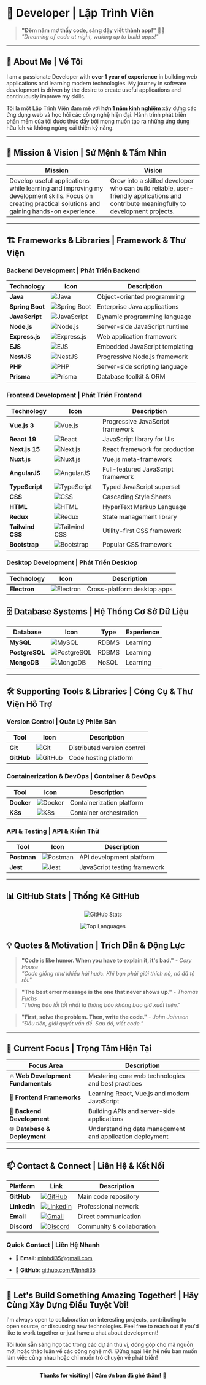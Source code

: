 # 🚀 **Developer | Lập Trình Viên**

> **"Đêm năm mơ thấy code, sáng dậy viết thành app!"** 🌙✨  
> _"Dreaming of code at night, waking up to build apps!"_

---

## 🌟 **About Me | Về Tôi**

I am a passionate Developer with **over 1 year of experience** in building web applications and learning modern technologies. My journey in software development is driven by the desire to create useful applications and continuously improve my skills.

Tôi là một Lập Trình Viên đam mê với **hơn 1 năm kinh nghiệm** xây dựng các ứng dụng web và học hỏi các công nghệ hiện đại. Hành trình phát triển phần mềm của tôi được thúc đẩy bởi mong muốn tạo ra những ứng dụng hữu ích và không ngừng cải thiện kỹ năng.

---

## 🎯 **Mission & Vision | Sứ Mệnh & Tầm Nhìn**

| **Mission**                                                                                                                                            | **Vision**                                                                                                                            |
| ------------------------------------------------------------------------------------------------------------------------------------------------------ | ------------------------------------------------------------------------------------------------------------------------------------- |
| Develop useful applications while learning and improving my development skills. Focus on creating practical solutions and gaining hands-on experience. | Grow into a skilled developer who can build reliable, user-friendly applications and contribute meaningfully to development projects. |

---

## 🏗️ **Frameworks & Libraries | Framework & Thư Viện**

### **Backend Development | Phát Triển Backend**

| Technology      | Icon                                                                                    | Description                    |
| --------------- | --------------------------------------------------------------------------------------- | ------------------------------ |
| **Java**        | ![Java](https://img.icons8.com/?size=100&id=13679&format=png&color=000000)              | Object-oriented programming    |
| **Spring Boot** | ![Spring Boot](https://img.icons8.com/?size=100&id=90519&format=png&color=000000)       | Enterprise Java applications   |
| **JavaScript**  | ![JavaScript](https://img.icons8.com/?size=100&id=108784&format=png&color=000000)       | Dynamic programming language   |
| **Node.js**     | ![Node.js](https://img.icons8.com/?size=100&id=hsPbhkOH4FMe&format=png&color=000000)    | Server-side JavaScript runtime |
| **Express.js**  | ![Express.js](https://img.icons8.com/?size=100&id=SDVmtZ6VBGXt&format=png&color=000000) | Web application framework      |
| **EJS**         | ![EJS](https://img.icons8.com/?size=100&id=Pxe6MGswB8pX&format=png&color=000000)        | Embedded JavaScript templating |
| **NestJS**      | ![NestJS](https://img.icons8.com/?size=100&id=9ESZMOeUioJS&format=png&color=000000)     | Progressive Node.js framework  |
| **PHP**         | ![PHP](https://img.icons8.com/?size=100&id=XNQU0Xcm2I9s&format=png&color=000000)        | Server-side scripting language |
| **Prisma**      | ![Prisma](https://img.icons8.com/?size=100&id=zJh5Gyrd6ZKu&format=png&color=000000)     | Database toolkit & ORM         |

### **Frontend Development | Phát Triển Frontend**

| Technology       | Icon                                                                                      | Description                        |
| ---------------- | ----------------------------------------------------------------------------------------- | ---------------------------------- |
| **Vue.js 3**     | ![Vue.js](https://img.icons8.com/?size=100&id=BUnExfsRs3CW&format=png&color=000000)       | Progressive JavaScript framework   |
| **React 19**     | ![React](https://img.icons8.com/?size=100&id=asWSSTBrDlTW&format=png&color=000000)        | JavaScript library for UIs         |
| **Next.js 15**   | ![Next.js](https://img.icons8.com/?size=100&id=MWiBjkuHeMVq&format=png&color=000000)      | React framework for production     |
| **Nuxt.js**      | ![Nuxt.js](https://img.icons8.com/?size=100&id=nvrsJYs7j9Vb&format=png&color=000000)      | Vue.js meta-framework              |
| **AngularJS**    | ![AngularJS](https://img.icons8.com/?size=100&id=j9DnICNnlhGk&format=png&color=000000)    | Full-featured JavaScript framework |
| **TypeScript**   | ![TypeScript](https://img.icons8.com/?size=100&id=uJM6fQYqDaZK&format=png&color=000000)   | Typed JavaScript superset          |
| **CSS**          | ![CSS](https://img.icons8.com/?size=100&id=7gdY5qNXaKC0&format=png&color=000000)          | Cascading Style Sheets             |
| **HTML**         | ![HTML](https://img.icons8.com/?size=100&id=v8RpPQUwv0N8&format=png&color=000000)         | HyperText Markup Language          |
| **Redux**        | ![Redux](https://img.icons8.com/?size=100&id=jD-fJzVguBmw&format=png&color=000000)        | State management library           |
| **Tailwind CSS** | ![Tailwind CSS](https://img.icons8.com/?size=100&id=x7XMNGh2vdqA&format=png&color=000000) | Utility-first CSS framework        |
| **Bootstrap**    | ![Bootstrap](https://img.icons8.com/?size=100&id=g9mmSxx3SwAI&format=png&color=000000)    | Popular CSS framework              |

### **Desktop Development | Phát Triển Desktop**

| Technology   | Icon                                                                                  | Description                 |
| ------------ | ------------------------------------------------------------------------------------- | --------------------------- |
| **Electron** | ![Electron](https://img.icons8.com/?size=100&id=b1T0BJuTPGAz&format=png&color=000000) | Cross-platform desktop apps |

## 🗄️ **Database Systems | Hệ Thống Cơ Sở Dữ Liệu**

| Database       | Icon                                                                                 | Type  | Experience |
| -------------- | ------------------------------------------------------------------------------------ | ----- | ---------- |
| **MySQL**      | ![MySQL](https://img.icons8.com/?size=100&id=9nLaR5KFGjN0&format=png&color=000000)   | RDBMS | Learning   |
| **PostgreSQL** | ![PostgreSQL](https://img.icons8.com/?size=100&id=38561&format=png&color=000000)     | RDBMS | Learning   |
| **MongoDB**    | ![MongoDB](https://img.icons8.com/?size=100&id=tBBf3P8HL0vR&format=png&color=000000) | NoSQL | Learning   |

---

## 🛠️ **Supporting Tools & Libraries | Công Cụ & Thư Viện Hỗ Trợ**

### **Version Control | Quản Lý Phiên Bản**

| Tool       | Icon                                                                                | Description                 |
| ---------- | ----------------------------------------------------------------------------------- | --------------------------- |
| **Git**    | ![Git](https://img.icons8.com/?size=100&id=20906&format=png&color=000000)           | Distributed version control |
| **GitHub** | ![GitHub](https://img.icons8.com/?size=100&id=AZOZNnY73haj&format=png&color=000000) | Code hosting platform       |

### **Containerization & DevOps | Container & DevOps**

| Tool       | Icon                                                                                | Description               |
| ---------- | ----------------------------------------------------------------------------------- | ------------------------- |
| **Docker** | ![Docker](https://img.icons8.com/?size=100&id=cdYUlRaag9G9&format=png&color=000000) | Containerization platform |
| **K8s**    | ![K8s](https://img.icons8.com/?size=100&id=cvzmaEA4kC0o&format=png&color=000000)    | Container orchestration   |

### **API & Testing | API & Kiểm Thử**

| Tool        | Icon                                                                                 | Description                  |
| ----------- | ------------------------------------------------------------------------------------ | ---------------------------- |
| **Postman** | ![Postman](https://img.icons8.com/?size=100&id=IoYmHUxgvrFB&format=png&color=000000) | API development platform     |
| **Jest**    | ![Jest](https://img.icons8.com/?size=100&id=3u82blvEilbF&format=png&color=000000)    | JavaScript testing framework |

---

## 📊 **GitHub Stats | Thống Kê GitHub**

<div align="center">

![GitHub Stats](https://github-readme-stats.vercel.app/api?username=Mjnhdi35&show_icons=true&theme=radical&hide_border=true&bg_color=0d1117&title_color=58a6ff&text_color=8b949e&icon_color=58a6ff)

![Top Languages](https://github-readme-stats.vercel.app/api/top-langs/?username=Mjnhdi35&layout=compact&theme=radical&hide_border=true&bg_color=0d1117&title_color=58a6ff&text_color=8b949e)

</div>

## 💡 **Quotes & Motivation | Trích Dẫn & Động Lực**

> **"Code is like humor. When you have to explain it, it's bad."** - _Cory House_  
> _"Code giống như khiếu hài hước. Khi bạn phải giải thích nó, nó đã tệ rồi."_

> **"The best error message is the one that never shows up."** - _Thomas Fuchs_  
> _"Thông báo lỗi tốt nhất là thông báo không bao giờ xuất hiện."_

> **"First, solve the problem. Then, write the code."** - _John Johnson_  
> _"Đầu tiên, giải quyết vấn đề. Sau đó, viết code."_

---

## 🎯 **Current Focus | Trọng Tâm Hiện Tại**

| Focus Area                          | Description                                              |
| ----------------------------------- | -------------------------------------------------------- |
| 🔥 **Web Development Fundamentals** | Mastering core web technologies and best practices       |
| 🚀 **Frontend Frameworks**          | Learning React, Vue.js and modern JavaScript             |
| 📱 **Backend Development**          | Building APIs and server-side applications               |
| 🌐 **Database & Deployment**        | Understanding data management and application deployment |

---

## 📫 **Contact & Connect | Liên Hệ & Kết Nối**

<div align="center">

| Platform     | Link                                                                                                                                            | Description               |
| ------------ | ----------------------------------------------------------------------------------------------------------------------------------------------- | ------------------------- |
| **GitHub**   | [![GitHub](https://img.shields.io/badge/GitHub-100000?style=for-the-badge&logo=github&logoColor=white)](https://github.com/Mjnhdi35)            | Main code repository      |
| **LinkedIn** | [![LinkedIn](https://img.shields.io/badge/LinkedIn-0077B5?style=for-the-badge&logo=linkedin&logoColor=white)](https://linkedin.com/in/mjnhdi35) | Professional network      |
| **Email**    | [![Gmail](https://img.shields.io/badge/Gmail-D14836?style=for-the-badge&logo=gmail&logoColor=white)](mailto:mjnhdi35@gmail.com)                 | Direct communication      |
| **Discord**  | [![Discord](https://img.shields.io/badge/Discord-7289DA?style=for-the-badge&logo=discord&logoColor=white)](https://discord.gg/mjnhdi35)         | Community & collaboration |

</div>

### **Quick Contact | Liên Hệ Nhanh**

- **📧 Email**: mjnhdi35@gmail.com

- **🐙 GitHub**: [github.com/Mjnhdi35](https://github.com/Mjnhdi35)

---

## 🌟 **Let's Build Something Amazing Together! | Hãy Cùng Xây Dựng Điều Tuyệt Vời!**

I'm always open to collaboration on interesting projects, contributing to open source, or discussing new technologies. Feel free to reach out if you'd like to work together or just have a chat about development!

Tôi luôn sẵn sàng hợp tác trong các dự án thú vị, đóng góp cho mã nguồn mở, hoặc thảo luận về các công nghệ mới. Đừng ngại liên hệ nếu bạn muốn làm việc cùng nhau hoặc chỉ muốn trò chuyện về phát triển!

---

<div align="center">

**Thanks for visiting! | Cảm ơn bạn đã ghé thăm!** 🎉

</div>
